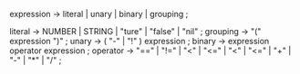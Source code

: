expression -> literal
            | unary
            | binary
            | grouping ;

literal    -> NUMBER | STRING | "ture" | "false" | "nil" ;
grouping   -> "(" expression ")" ;
unary      -> ( "-" | "!" ) expression ;
binary     -> expression operator expression ;
operator   -> "==" | "!=" | "<" | "<=" | "<" | "<="
            | "+" | "-" | "*" | "/" ;
